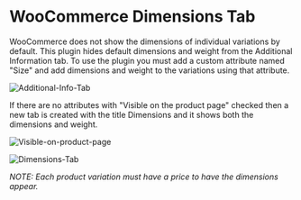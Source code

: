 # WooCommerce Dimensions Tab
WooCommerce does not show the dimensions of individual variations by default. This plugin hides default dimensions and weight from the Additional Information tab. To use the plugin you must add a custom attribute named "Size" and add dimensions and weight to the variations using that attribute.

![Additional-Info-Tab](https://user-images.githubusercontent.com/6086346/57206109-250edb00-6f78-11e9-86f4-6b7d74bd223a.PNG)

If there are no attributes with "Visible on the product page" checked then a new tab is created with the title Dimensions and it shows both the dimensions and weight.

![Visible-on-product-page](https://user-images.githubusercontent.com/6086346/57206226-0826d780-6f79-11e9-87c7-cd5c20b2eb15.PNG)

![Dimensions-Tab](https://user-images.githubusercontent.com/6086346/57200654-5ae59c80-6f43-11e9-87b8-d4ab70833547.PNG)

*NOTE: Each product variation must have a price to have the dimensions appear.*
